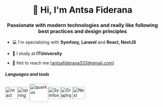 <h1 align="center">👋 Hi, I'm Antsa Fiderana</h1>
<h3 align="center">Passionate with modern technologies and really like following best practices and design principles</h3>

- 💻 I'm specializing with **Symfony, Laravel**  and **React, NextJS**

- 🏫 I study at **ITUniversity**

- 📧 Hot to reach me [antsafiderana333@gmail.com]

<h5>Languages and tools</h5>
<div style="display: flex; align-items: center;">
  <img src="https://www.vectorlogo.zone/logos/reactjs/reactjs-icon.svg" alt="react" width="40" height="40"/>     
  <img src="https://www.vectorlogo.zone/logos/springio/springio-icon.svg" alt="spring" width="40" height="40"/>
  <img src="https://www.vectorlogo.zone/logos/docker/docker-icon.svg" alt="quarkus" width="60" height="60"/>
  <img src="https://www.vectorlogo.zone/logos/symfony/symfony-icon.svg" alt="Symfony" width="40" height="40"/>
  <img src="https://www.vectorlogo.zone/logos/graphql/graphql-icon.svg" alt="Graphql" width="40" height="40"/>
  <img src="https://upload.vectorlogo.zone/logos/nextjs/images/2d3864ef-00e0-4026-ab1d-30e4a98e2899.svg" alt="Next" width="40" height="40"/>
</div>

